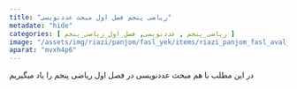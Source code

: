 ```yaml
---
title: "ریاضی پنجم فصل اول مبحث عددنویسی"
metadate: "hide"
categories: [ ریاضی_پنجم , عددنویسی, فصل_اول_ریاضی_پنجم ]
image: "/assets/img/riazi/panjom/fasl_yek/items/riazi_panjom_fasl_aval_mabhas_adadnevisi.jpg"
aparat: "mvxh4p6"
---
```


در این مطلب با هم مبحث عددنویسی در فصل اول ریاضی پنجم را یاد میگیریم
